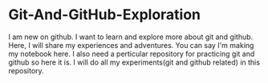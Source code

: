 # Git-And-GitHub-Exploration
I am new on github. I want to learn and explore more about git and github. Here, I will share my experiences and adventures. You can say I'm making my notebook here. I also need a perticular repository for practicing git and github so here it is. I will do all my experiments(git and github related) in this repository.
